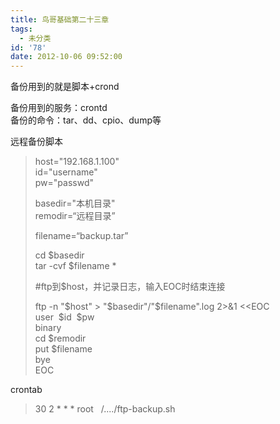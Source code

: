 ```yaml
---
title: 鸟哥基础第二十三章
tags:
  - 未分类
id: '78'
date: 2012-10-06 09:52:00
---
```


备份用到的就是脚本+crond  
  
备份用到的服务：crontd  
备份的命令：tar、dd、cpio、dump等  
  
远程备份脚本  

> host="192.168.1.100"  
> id="username"  
> pw="passwd"  
>   
> basedir="本机目录"  
> remodir=“远程目录”  
>   
> filename=“backup.tar”  
>   
> cd $basedir  
> tar -cvf $filename \*  
> 
>   
> #ftp到$host，并记录日志，输入EOC时结束连接  
> 
> ftp -n "$host" > "$basedir"/"$filename".log 2>&1 <<EOC         
> user  $id  $pw  
> binary  
> cd $remodir  
> put $filename  
> bye  
> EOC

>   

crontab  

> 30 2 \* \* \* root   /..../ftp-backup.sh